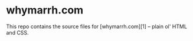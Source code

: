 whymarrh.com
============

This repo contains the source files for [whymarrh.com][1] – plain ol' HTML and CSS.
